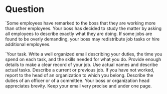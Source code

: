 # Question

´Some
employees have remarked to the boss that they are working more than other
employees. Your boss has decided to study the matter by asking all employees to
describe exactly what they are doing. If some jobs are found to be overly
demanding, your boss may redistribute job tasks or hire additional employees.


´Your task.
Write a well organized email describing your duties, the time you spend on each
task, and the skills needed for what you do. Provide enough details to make a
clear record of your job. Use actual names and describe actual tasks. Describe
a current or previous job. If you have not worked, report to the head of an
organization to which you belong. Describe the duties of an officer or of a
committee. Your boss or organization head appreciates brevity. Keep your email
very precise and under one page.